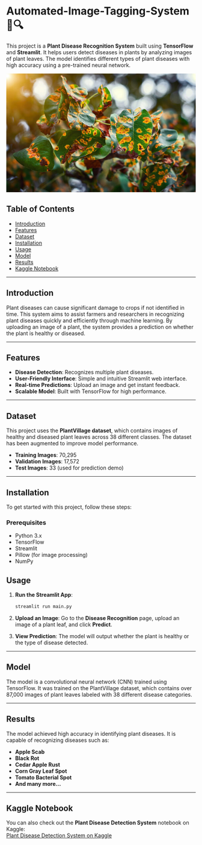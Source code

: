 # Automated-Image-Tagging-System 🌿🔍

This project is a **Plant Disease Recognition System** built using **TensorFlow** and **Streamlit**. It helps users detect diseases in plants by analyzing images of plant leaves. The model identifies different types of plant diseases with high accuracy using a pre-trained neural network.

![Plant Disease Recognition](home_page.jpeg)

## Table of Contents

- [Introduction](#introduction)
- [Features](#features)
- [Dataset](#dataset)
- [Installation](#installation)
- [Usage](#usage)
- [Model](#model)
- [Results](#results)
- [Kaggle Notebook](#kaggle-notebook)
---

## Introduction

Plant diseases can cause significant damage to crops if not identified in time. This system aims to assist farmers and researchers in recognizing plant diseases quickly and efficiently through machine learning. By uploading an image of a plant, the system provides a prediction on whether the plant is healthy or diseased.

---

## Features

- **Disease Detection**: Recognizes multiple plant diseases.
- **User-Friendly Interface**: Simple and intuitive Streamlit web interface.
- **Real-time Predictions**: Upload an image and get instant feedback.
- **Scalable Model**: Built with TensorFlow for high performance.

---

## Dataset

This project uses the **PlantVillage dataset**, which contains images of healthy and diseased plant leaves across 38 different classes. The dataset has been augmented to improve model performance.

- **Training Images**: 70,295
- **Validation Images**: 17,572
- **Test Images**: 33 (used for prediction demo)

---

## Installation

To get started with this project, follow these steps:

### Prerequisites

- Python 3.x
- TensorFlow
- Streamlit
- Pillow (for image processing)
- NumPy


## Usage

1. **Run the Streamlit App**:

    ```bash
    streamlit run main.py
    ```

2. **Upload an Image**: Go to the **Disease Recognition** page, upload an image of a plant leaf, and click **Predict**.

3. **View Prediction**: The model will output whether the plant is healthy or the type of disease detected.

---

## Model

The model is a convolutional neural network (CNN) trained using TensorFlow. It was trained on the PlantVillage dataset, which contains over 87,000 images of plant leaves labeled with 38 different disease categories.

---

## Results

The model achieved high accuracy in identifying plant diseases. It is capable of recognizing diseases such as:

- **Apple Scab**
- **Black Rot**
- **Cedar Apple Rust**
- **Corn Gray Leaf Spot**
- **Tomato Bacterial Spot**
- **And many more...**

---

## Kaggle Notebook

You can also check out the **Plant Disease Detection System** notebook on Kaggle:  
[Plant Disease Detection System on Kaggle](https://www.kaggle.com/code/kirolosayman/plant-disease-detection-system-ll)
